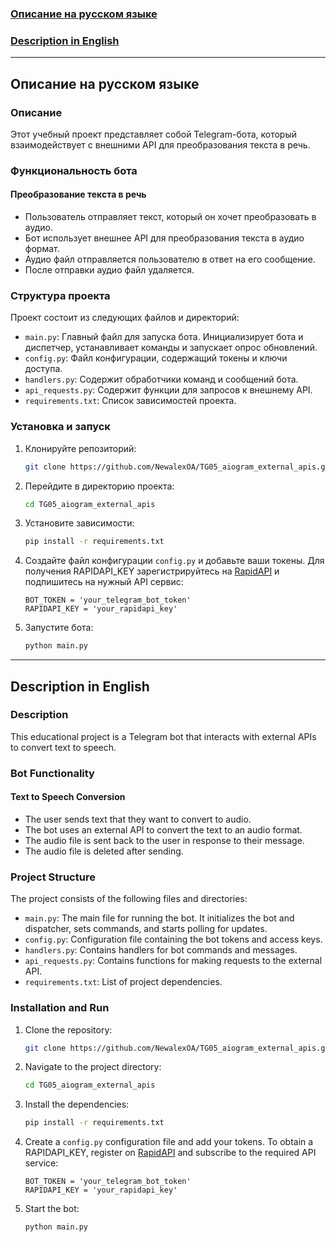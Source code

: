 
### [Описание на русском языке](#русский)

### [Description in English](#english)

---

## <a name="русский"></a>Описание на русском языке

### Описание

Этот учебный проект представляет собой Telegram-бота, который взаимодействует с внешними API для преобразования текста в речь.

### Функциональность бота

#### Преобразование текста в речь

- Пользователь отправляет текст, который он хочет преобразовать в аудио.
- Бот использует внешнее API для преобразования текста в аудио формат.
- Аудио файл отправляется пользователю в ответ на его сообщение.
- После отправки аудио файл удаляется.

### Структура проекта

Проект состоит из следующих файлов и директорий:

- `main.py`: Главный файл для запуска бота. Инициализирует бота и диспетчер, устанавливает команды и запускает опрос обновлений.
- `config.py`: Файл конфигурации, содержащий токены и ключи доступа.
- `handlers.py`: Содержит обработчики команд и сообщений бота.
- `api_requests.py`: Содержит функции для запросов к внешнему API.
- `requirements.txt`: Список зависимостей проекта.


### Установка и запуск

1. Клонируйте репозиторий:
   ```bash
   git clone https://github.com/NewalexOA/TG05_aiogram_external_apis.git
   ```

2. Перейдите в директорию проекта:
   ```bash
   cd TG05_aiogram_external_apis
   ```

3. Установите зависимости:
   ```bash
   pip install -r requirements.txt
   ```

4. Создайте файл конфигурации `config.py` и добавьте ваши токены. Для получения RAPIDAPI_KEY зарегистрируйтесь на [RapidAPI](https://rapidapi.com/rahilkhan224/api/text-to-speech-neural-google) и подпишитесь на нужный API сервис:
   ```plaintext
   BOT_TOKEN = 'your_telegram_bot_token'
   RAPIDAPI_KEY = 'your_rapidapi_key'
   ```

5. Запустите бота:
   ```bash
   python main.py
   ```

---

## <a name="english"></a>Description in English

### Description

This educational project is a Telegram bot that interacts with external APIs to convert text to speech.

### Bot Functionality

#### Text to Speech Conversion

- The user sends text that they want to convert to audio.
- The bot uses an external API to convert the text to an audio format.
- The audio file is sent back to the user in response to their message.
- The audio file is deleted after sending.

### Project Structure

The project consists of the following files and directories:

- `main.py`: The main file for running the bot. It initializes the bot and dispatcher, sets commands, and starts polling for updates.
- `config.py`: Configuration file containing the bot tokens and access keys.
- `handlers.py`: Contains handlers for bot commands and messages.
- `api_requests.py`: Contains functions for making requests to the external API.
- `requirements.txt`: List of project dependencies.

### Installation and Run

1. Clone the repository:
   ```bash
   git clone https://github.com/NewalexOA/TG05_aiogram_external_apis.git
   ```
   
2. Navigate to the project directory:
   ```bash
   cd TG05_aiogram_external_apis
   ```
   
3. Install the dependencies:
   ```bash
   pip install -r requirements.txt
   ```

4. Create a `config.py` configuration file and add your tokens. To obtain a RAPIDAPI_KEY, register on [RapidAPI]([RapidAPI](https://rapidapi.com/rahilkhan224/api/text-to-speech-neural-google)) and subscribe to the required API service:
   ```plaintext
   BOT_TOKEN = 'your_telegram_bot_token'
   RAPIDAPI_KEY = 'your_rapidapi_key'
   ```

5. Start the bot:
   ```bash
   python main.py
   ```